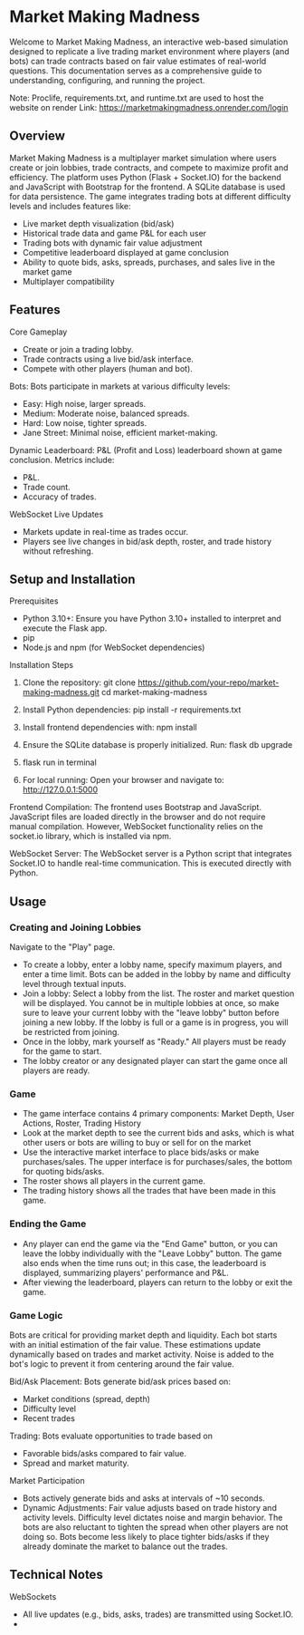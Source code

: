 # Market Making Madness
Welcome to Market Making Madness, an interactive web-based simulation designed to replicate a live trading market environment where players (and bots) can trade contracts based on fair value estimates of real-world questions. This documentation serves as a comprehensive guide to understanding, configuring, and running the project.

Note: Proclife, requirements.txt, and runtime.txt are used to host the website on render
Link: https://marketmakingmadness.onrender.com/login

## Overview
Market Making Madness is a multiplayer market simulation where users create or join lobbies, trade contracts, and compete to maximize profit and efficiency. The platform uses Python (Flask + Socket.IO) for the backend and JavaScript with Bootstrap for the frontend. A SQLite database is used for data persistence. The game integrates trading bots at different difficulty levels and includes features like:
- Live market depth visualization (bid/ask)
- Historical trade data and game P&L for each user
- Trading bots with dynamic fair value adjustment
- Competitive leaderboard displayed at game conclusion
- Ability to quote bids, asks, spreads, purchases, and sales live in the market game
- Multiplayer compatibility

## Features
Core Gameplay
- Create or join a trading lobby.
- Trade contracts using a live bid/ask interface.
- Compete with other players (human and bot).

Bots: Bots participate in markets at various difficulty levels:
- Easy: High noise, larger spreads.
- Medium: Moderate noise, balanced spreads.
- Hard: Low noise, tighter spreads.
- Jane Street: Minimal noise, efficient market-making.

Dynamic Leaderboard: P&L (Profit and Loss) leaderboard shown at game conclusion. Metrics include:
- P&L.
- Trade count.
- Accuracy of trades.
  
WebSocket Live Updates
- Markets update in real-time as trades occur.
- Players see live changes in bid/ask depth, roster, and trade history without refreshing.

## Setup and Installation
Prerequisites
- Python 3.10+: Ensure you have Python 3.10+ installed to interpret and execute the Flask app.
- pip 
- Node.js and npm (for WebSocket dependencies)

Installation Steps
1. Clone the repository:
git clone https://github.com/your-repo/market-making-madness.git
cd market-making-madness

2. Install Python dependencies:
pip install -r requirements.txt

3. Install frontend dependencies with: npm install

4. Ensure the SQLite database is properly initialized. Run: flask db upgrade

5. flask run in terminal

6. For local running: Open your browser and navigate to: http://127.0.0.1:5000

Frontend Compilation: The frontend uses Bootstrap and JavaScript. JavaScript files are loaded directly in the browser and do not require manual compilation. However, WebSocket functionality relies on the socket.io library, which is installed via npm.

WebSocket Server: The WebSocket server is a Python script that integrates Socket.IO to handle real-time communication. This is executed directly with Python.


## Usage

### Creating and Joining Lobbies 
Navigate to the "Play" page. 
- To create a lobby, enter a lobby name, specify maximum players, and enter a time limit. Bots can be added in the lobby by name and difficulty level through textual inputs.
- Join a lobby: Select a lobby from the list. The roster and market question will be displayed. You cannot be in multiple lobbies at once, so make sure to leave your current lobby with the "leave lobby" button before joining a new lobby. If the lobby is full or a game is in progress, you will be restricted from joining.
- Once in the lobby, mark yourself as "Ready." All players must be ready for the game to start.
- The lobby creator or any designated player can start the game once all players are ready.

### Game
- The game interface contains 4 primary components: Market Depth, User Actions, Roster, Trading History
- Look at the market depth to see the current bids and asks, which is what other users or bots are willing to buy or sell for on the market
- Use the interactive market interface to place bids/asks or make purchases/sales. The upper interface is for purchases/sales, the bottom for quoting bids/asks.
- The roster shows all players in the current game.
- The trading history shows all the trades that have been made in this game.

### Ending the Game
- Any player can end the game via the "End Game" button, or you can leave the lobby individually with the "Leave Lobby" button. The game also ends when the time runs out; in this case, the leaderboard is displayed, summarizing players' performance and P&L.
- After viewing the leaderboard, players can return to the lobby or exit the game.

### Game Logic
Bots are critical for providing market depth and liquidity. Each bot starts with an initial estimation of the fair value. These estimations update dynamically based on trades and market activity. Noise is added to the bot's logic to prevent it from centering around the fair value.

Bid/Ask Placement: Bots generate bid/ask prices based on:
- Market conditions (spread, depth)
- Difficulty level
- Recent trades

Trading: Bots evaluate opportunities to trade based on 
- Favorable bids/asks compared to fair value.
- Spread and market maturity.

Market Participation
- Bots actively generate bids and asks at intervals of ~10 seconds.
- Dynamic Adjustments: Fair value adjusts based on trade history and activity levels. Difficulty level dictates noise and margin behavior. The bots are also reluctant to tighten the spread when other players are not doing so. Bots become less likely to place tighter bids/asks if they already dominate the market to balance out the trades.

## Technical Notes
WebSockets
- All live updates (e.g., bids, asks, trades) are transmitted using Socket.IO.
- <script> tags built into HTML pages for Javascript handle client-side Socket.IO logic.

Database
- SQLite is used for persistent storage of orders, transactions, and users.

Error Handling: We implemented extensive error handling for edge cases which will all be dealt with on the backend:
- Empty markets
- Self-trading by bots
- Disconnects
- Joining multiple lobbies






